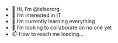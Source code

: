 - 👋 Hi, I’m @telserorg
- 👀 I’m interested in IT
- 🌱 I’m currently learning everything
- 💞️ I’m looking to collaborate on no one yet
- 📫 How to reach me loading...

<!---
telserorg/telserorg is a ✨ special ✨ repository because its `README.md` (this file) appears on your GitHub profile.
You can click the Preview link to take a look at your changes.
--->
